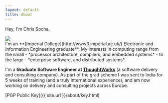 ```yaml
---
layout: default
title: About
---
```


Hey, I'm Chris Socha.

<div><img src="{{ site.url }}/assets/img/me.jpg" id="about-me-pic"></div>
I'm an **[Imperial College](http://www3.imperial.ac.uk/) Electronic and Information Engineering graduate**. My interests in computing range from the small - *processor architecture, compilers, and embedded systems* - to the large - *enterprise software, and distributed systems*.

I'm a **Graduate Software Engineer at [ThoughtWorks](http://www.thoughtworks.com/)** (a software delivery and consulting company). As part of the grad scheme I was sent to India for 5 weeks of training (and a truly international experience), and am now working on delivery and consulting projects across Europe.

[PGP Public Key]({{ site.url }}/about/key.html)

